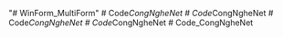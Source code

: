 "# WinForm_MultiForm" 
#   C o d e _ C o n g N g h e N e t  
 #   C o d e _ C o n g N g h e N e t  
 #   C o d e _ C o n g N g h e N e t  
 #   C o d e _ C o n g N g h e N e t  
 #   C o d e _ C o n g N g h e N e t  
 